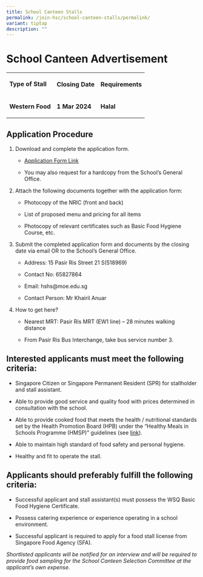 ```yaml
---
title: School Canteen Stalls
permalink: /join-hsc/school-canteen-stalls/permalink/
variant: tiptap
description: ""
---
```

<h1>School Canteen Advertisement</h1><table><tbody><tr><td rowspan="1" colspan="1"><p><strong>Type of Stall</strong></p></td><th rowspan="1" colspan="1"><p><strong>Closing Date</strong></p></th><th rowspan="1" colspan="1"><p><strong>Requirements</strong></p></th></tr><tr><td rowspan="1" colspan="1"><p><strong>Western Food</strong></p></td><td rowspan="1" colspan="1"><p><strong>1 Mar 2024</strong></p></td><td rowspan="1" colspan="1"><p><strong>Halal</strong></p></td></tr></tbody></table><h2><strong>Application Procedure</strong></h2><ol data-tight="true" class="tight"><li><p>Download and complete the application form.</p><ul data-tight="true" class="tight"><li><p><a href="/files/Join Us/canteen_application_form.pdf" rel="noopener noreferrer nofollow" target="_blank">Application Form Link</a></p></li><li><p>You may also request for a hardcopy from the School’s General Office.</p><p></p></li></ul></li><li><p>Attach the following documents together with the application form:</p><ul data-tight="true" class="tight"><li><p>Photocopy of the NRIC (front and back)</p></li><li><p>List of proposed menu and pricing for all items</p></li><li><p>Photocopy of relevant certificates such as Basic Food Hygiene Course, etc.</p><p></p></li></ul></li><li><p>Submit the completed application form and documents by the closing date via email OR to the School’s General Office.</p><ul data-tight="true" class="tight"><li><p>Address: 15 Pasir Ris Street 21 S(518969)</p></li><li><p>Contact No: 65827864</p></li><li><p>Email:&nbsp;<a rel="noopener noreferrer nofollow" target="_blank">hshs@moe.edu.sg</a></p></li><li><p>Contact Person: Mr Khairil Anuar</p><p></p></li></ul></li><li><p>How to get here?</p><ul data-tight="true" class="tight"><li><p>Nearest MRT: Pasir Ris MRT (EW1 line) – 28 minutes walking distance</p></li><li><p>From Pasir Ris Bus Interchange, take bus service number 3.</p></li></ul></li></ol><h2><strong>Interested applicants must meet the following criteria:</strong></h2><ul data-tight="true" class="tight"><li><p>Singapore Citizen or Singapore Permanent Resident (SPR) for stallholder and stall assistant.</p></li><li><p>Able to provide good service and quality food with prices determined in consultation with the school.</p></li><li><p>Able to provide cooked food that meets the health / nutritional standards set by the Health Promotion Board (HPB) under the “Healthy Meals in Schools Programme (HMSP)” guidelines (see&nbsp;<a href="https://www.hpb.gov.sg/schools/school-programmes/healthy-meals-in-schools-programme" rel="noopener noreferrer nofollow" target="_blank">link</a>).</p></li><li><p>Able to maintain high standard of food safety and personal hygiene.</p></li><li><p>Healthy and fit to operate the stall.</p></li></ul><h2><strong>Applicants should preferably fulfill the following criteria:</strong></h2><ul data-tight="true" class="tight"><li><p>Successful applicant and stall assistant(s) must possess the WSQ Basic Food Hygiene Certificate.</p></li><li><p>Possess catering experience or experience operating in a school environment.</p></li><li><p>Successful applicant is required to apply for a food stall license from Singapore Food Agency (SFA).</p></li></ul><p><em>Shortlisted applicants will be notified for an interview and will be required to provide food sampling for the School Canteen Selection Committee at the applicant’s own expense.</em></p><p>&nbsp;</p>
